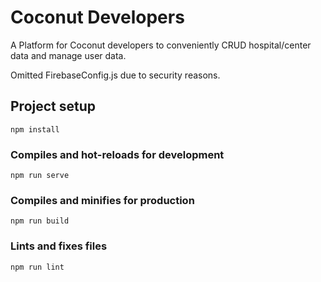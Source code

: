# Coconut Developers
A Platform for Coconut developers to conveniently CRUD hospital/center data and manage user data.

Omitted FirebaseConfig.js due to security reasons.

## Project setup
```
npm install
```

### Compiles and hot-reloads for development
```
npm run serve
```

### Compiles and minifies for production
```
npm run build
```

### Lints and fixes files
```
npm run lint
```

